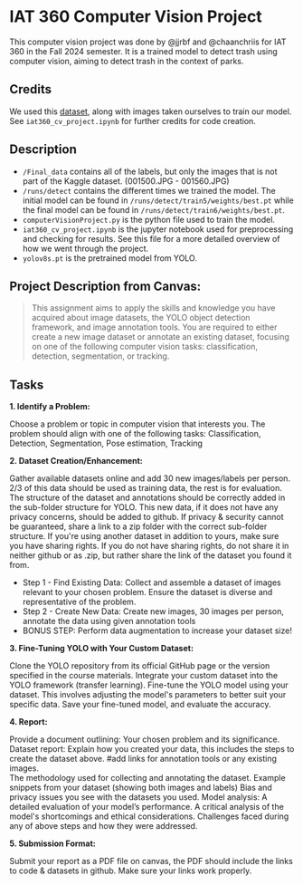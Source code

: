 # IAT 360 Computer Vision Project

This computer vision project was done by @jjrbf and @chaanchriis for IAT 360 in the Fall 2024 semester. It is a trained model to detect trash using computer vision, aiming to detect trash in the context of parks.

## Credits

We used this [dataset](https://www.kaggle.com/datasets/kneroma/tacotrashdataset), along with images taken ourselves to train our model. See `iat360_cv_project.ipynb` for further credits for code creation.

## Description

- `/Final_data` contains all of the labels, but only the images that is not part of the Kaggle dataset. (001500.JPG - 001560.JPG)
- `/runs/detect` contains the different times we trained the model. The initial model can be found in `/runs/detect/train5/weights/best.pt` while the final model can be found in `/runs/detect/train6/weights/best.pt`.
- `computerVisionProject.py` is the python file used to train the model.
- `iat360_cv_project.ipynb` is the jupyter notebook used for preprocessing and checking for results. See this file for a more detailed overview of how we went through the project.
- `yolov8s.pt` is the pretrained model from YOLO.

## Project Description from Canvas:

> This assignment aims to apply the skills and knowledge you have acquired about image datasets, the YOLO object detection framework, and image annotation tools. You are required to either create a new image dataset or annotate an existing dataset, focusing on one of the following computer vision tasks: classification, detection, segmentation, or tracking.

## Tasks

**1. Identify a Problem:**

Choose a problem or topic in computer vision that interests you.
The problem should align with one of the following tasks:
Classification, Detection, Segmentation, Pose estimation, Tracking

**2. Dataset Creation/Enhancement:**

 Gather available datasets online and add 30 new images/labels per person. 2/3 of this data should be used as training data, the rest is for evaluation. The structure of the dataset and annotations should be correctly added in the sub-folder structure for YOLO. This new data, if it does not have any privacy concerns, should be added to github. If privacy & security cannot be guaranteed, share a link to a zip folder with the correct sub-folder structure. If you're using another dataset in addition to yours, make sure you have sharing rights. If you do not have sharing rights, do not share it in neither github or as .zip, but rather share the link of the dataset you found it from.

 - Step 1 - Find Existing Data:
Collect and assemble a dataset of images relevant to your chosen problem.
Ensure the dataset is diverse and representative of the problem.
 - Step 2 - Create New Data:
Create new images, 30 images per person, annotate the data using given annotation tools
 - BONUS STEP:
Perform data augmentation to increase your dataset size!

**3. Fine-Tuning YOLO with Your Custom Dataset:**

Clone the YOLO repository from its official GitHub page or the version specified in the course materials.
Integrate your custom dataset into the YOLO framework (transfer learning).
Fine-tune the YOLO model using your dataset. This involves adjusting the model's parameters to better suit your specific data.
Save your fine-tuned model, and evaluate the accuracy.

**4. Report:**

Provide a document outlining:
Your chosen problem and its significance.
Dataset report:
Explain how you created your data, this includes the steps to create the dataset above. #add links for annotation tools or any existing images.  
The methodology used for collecting and annotating the dataset.
Example snippets from your dataset (showing both images and labels)
Bias and privacy issues you see with the datasets you used.
Model analysis:
A detailed evaluation of your model’s performance.
A critical analysis of the model's shortcomings and ethical considerations.
Challenges faced during any of above steps and how they were addressed.

**5. Submission Format:**

Submit your report as a PDF file on canvas, the PDF should include the links to code & datasets in github. Make sure your links work properly.  